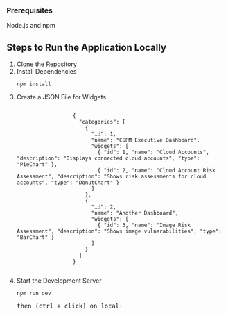 <h3>Prerequisites</h3>
<p>Node.js and npm</p>
<h2>Steps to Run the Application Locally</h2>
<ol>
        <li>Clone the Repository</li>
        <li>Install Dependencies
            <pre><code>npm install</code></pre>
        </li>
        <li>Create a JSON File for Widgets
          <pre><code>
                  {
                    "categories": [
                      {
                        "id": 1,
                        "name": "CSPM Executive Dashboard",
                        "widgets": [
                          { "id": 1, "name": "Cloud Accounts", "description": "Displays connected cloud accounts", "type": "PieChart" },
                          { "id": 2, "name": "Cloud Account Risk Assessment", "description": "Shows risk assessments for cloud accounts", "type": "DonutChart" }
                        ]
                      },
                      {
                        "id": 2,
                        "name": "Another Dashboard",
                        "widgets": [
                          { "id": 3, "name": "Image Risk Assessment", "description": "Shows image vulnerabilities", "type": "BarChart" }
                        ]
                      }
                    ]
                  }
    </code></pre>
        </li>
        <li>Start the Development Server
        <pre><code>npm run dev</code><br><p>then (ctrl + click) on local:</p></pre>
        </li>
</ol>
